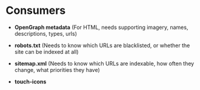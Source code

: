 # Consumers

- **OpenGraph metadata** (For HTML, needs supporting imagery, names, descriptions, types, urls)
- **robots.txt** (Needs to know which URLs are blacklisted, or whether the site can be indexed at all)
- **sitemap.xml** (Needs to know which URLs are indexable, how often they change, what priorities they have)

- **touch-icons**